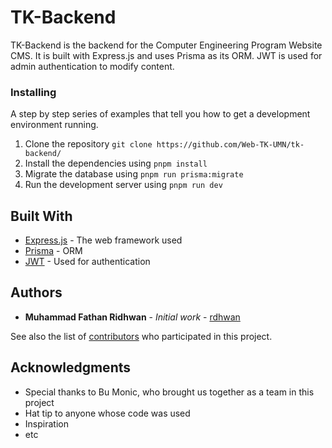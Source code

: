 # TK-Backend
TK-Backend is the backend for the Computer Engineering Program Website CMS. It is built with Express.js and uses Prisma as its ORM. JWT is used for admin authentication to modify content.

### Installing

A step by step series of examples that tell you how to get a development environment running.

1. Clone the repository `git clone https://github.com/Web-TK-UMN/tk-backend/`
2. Install the dependencies using `pnpm install`
3. Migrate the database using `pnpm run prisma:migrate`
4. Run the development server using `pnpm run dev`

## Built With

- [Express.js](https://expressjs.com/) - The web framework used
- [Prisma](https://www.prisma.io/) - ORM
- [JWT](https://jwt.io/) - Used for authentication

## Authors

- **Muhammad Fathan Ridhwan** - *Initial work* - [rdhwan](https://github.com/rdhwan)

See also the list of [contributors](https://github.com/Web-TK-UMN/tk-backend/contributors) who participated in this project.


## Acknowledgments

- Special thanks to Bu Monic, who brought us together as a team in this project 
- Hat tip to anyone whose code was used
- Inspiration
- etc
